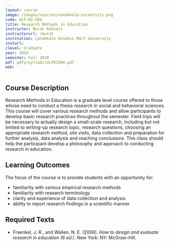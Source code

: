 ```yaml
---
layout: course
image: /images/courses/canakkale-university.png
code: ULP-01-504
title: Research Methods in Education
instructor: Murat Kahveci
instructorurl: /murat
institution: Çanakkale Onsekiz Mart University
insturl:
clevel: Graduate
year: 2010
semester: Fall 2010
pdf: pdfs/syllabi/ULP01504.pdf
web:
---
```


## Course Description

Research Methods in Education is a graduate level course offered to those whose need to conduct a
thesis research in social and behavioral sciences. This course will cover various research methods and
allow participants to develop basic research practices throughout the semester. Field trips will be
necessary to actually design a small-scale research, including but not limited to writing-up research
topic, research questions, choosing an appropriate research method, site visits, data collection and
preparation for further analysis, data analysis and reaching conclusions. This class should help the
participant develop a philosophy and approach to conducting research in education.

## Learning Outcomes

The focus of the course is to provide students with an opportunity for:

* familiarity with various empirical research methods
* familiarity with research terminology
* clarity and experience of data collection and analysis
* ability to report research findings in a scientific manner

## Required Texts

* Fraenkel, J. R., and Wallen, N. E. (2006). _How to design and evaluate research in education (6
  ed.)_. New York: NY: McGraw-Hill.